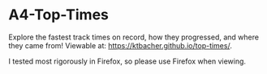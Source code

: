 # A4-Top-Times

Explore the fastest track times on record, how they progressed, and where they came from!  Viewable at: https://ktbacher.github.io/top-times/.


I tested most rigorously in Firefox, so please use Firefox when viewing.
